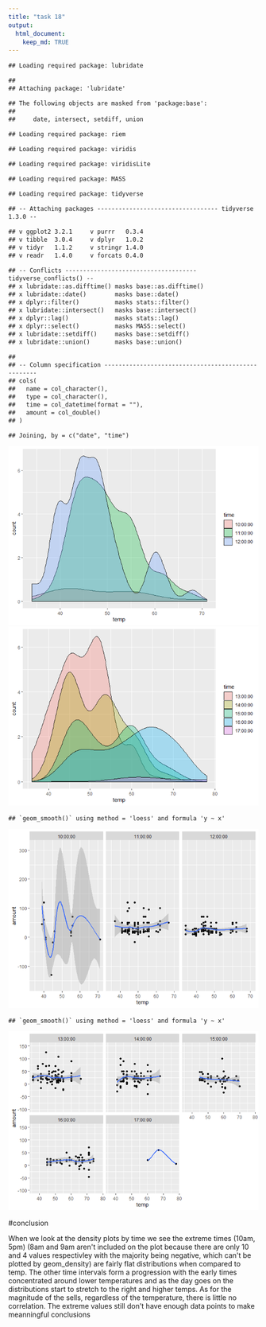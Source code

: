 ```yaml
---
title: "task 18"
output: 
  html_document:
    keep_md: TRUE 
---
```



```
## Loading required package: lubridate
```

```
## 
## Attaching package: 'lubridate'
```

```
## The following objects are masked from 'package:base':
## 
##     date, intersect, setdiff, union
```

```
## Loading required package: riem
```

```
## Loading required package: viridis
```

```
## Loading required package: viridisLite
```

```
## Loading required package: MASS
```

```
## Loading required package: tidyverse
```

```
## -- Attaching packages ---------------------------------- tidyverse 1.3.0 --
```

```
## v ggplot2 3.2.1     v purrr   0.3.4
## v tibble  3.0.4     v dplyr   1.0.2
## v tidyr   1.1.2     v stringr 1.4.0
## v readr   1.4.0     v forcats 0.4.0
```

```
## -- Conflicts ------------------------------------- tidyverse_conflicts() --
## x lubridate::as.difftime() masks base::as.difftime()
## x lubridate::date()        masks base::date()
## x dplyr::filter()          masks stats::filter()
## x lubridate::intersect()   masks base::intersect()
## x dplyr::lag()             masks stats::lag()
## x dplyr::select()          masks MASS::select()
## x lubridate::setdiff()     masks base::setdiff()
## x lubridate::union()       masks base::union()
```


```
## 
## -- Column specification ---------------------------------------------------
## cols(
##   name = col_character(),
##   type = col_character(),
##   time = col_datetime(format = ""),
##   amount = col_double()
## )
```

```
## Joining, by = c("date", "time")
```

![](task_18_files/figure-html/unnamed-chunk-3-1.png)<!-- -->![](task_18_files/figure-html/unnamed-chunk-3-2.png)<!-- -->

```
## `geom_smooth()` using method = 'loess' and formula 'y ~ x'
```

![](task_18_files/figure-html/unnamed-chunk-3-3.png)<!-- -->

```
## `geom_smooth()` using method = 'loess' and formula 'y ~ x'
```

![](task_18_files/figure-html/unnamed-chunk-3-4.png)<!-- -->

#conclusion

When we look at the density plots by time we see the extreme times (10am, 5pm) (8am and 9am aren't included on the plot because there are only 10 and 4 values respectivley with the majority being negative, which can't be plotted by geom_density) are fairly flat distributions when compared to temp. The other time intervals form a progression with the early times concentrated around lower temperatures and as the day goes on the distributions start to stretch to the right and higher temps. As for the magnitude of the sells, regardless of the temperature, there is little no correlation. The extreme values still don't have enough data points to make meanningful conclusions
